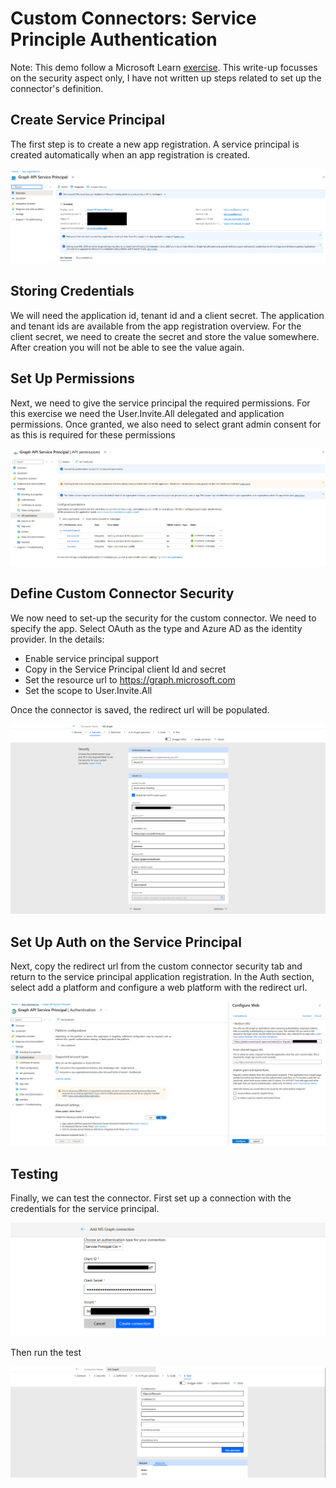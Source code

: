 # Custom Connectors: Service Principle Authentication

Note: This demo follow a Microsoft Learn
[exercise](https://learn.microsoft.com/en-us/training/modules/use-service-principal/exercise-use-service-principal-authentication). This write-up focusses on
the security aspect only, I have not written up steps related to set up the
connector's definition.

## Create Service Principal

The first step is to create a new app registration. A service principal is
created automatically when an app registration is created.

![creation of app registration](./screens/cc_graph_create_app_registration.png)

## Storing Credentials

We will need the application id, tenant id and a client secret. The application
and tenant ids are available from the app registration overview. For the client
secret, we need to create the secret and store the value somewhere. After
creation you will not be able to see the value again.

## Set Up Permissions

Next, we need to give the service principal the required permissions. For this
exercise we need the User.Invite.All delegated and application permissions. Once
granted, we also need to select grant admin consent for as this is required for
these permissions

![grant permissions](./screens/cc_graph_grant_permissions.png)

## Define Custom Connector Security

We now need to set-up the security for the custom connector. We need to specify
the app. Select OAuth as the type and Azure AD as the identity provider. In
the details:

- Enable service principal support
- Copy in the Service Principal client Id and secret
- Set the resource url to <https://graph.microsoft.com>
- Set the scope to User.Invite.All

Once the connector is saved, the redirect url will be populated.

![custom connector security](./screens/cc_graph_security_tab.png)

## Set Up Auth on the Service Principal

Next, copy the redirect url from the custom connector security tab and return to
the service principal application registration. In the Auth section, select add
a platform and configure a web platform with the redirect url.

![custom connector auth](./screens/cc_graph_app_registration_auth.png)

## Testing

Finally, we can test the connector. First set up a connection with the
credentials for the service principal.

![create connection](./screens/cc_graph_app_create_connection.png)

Then run the test

![test connection](./screens/cc_graph_test_connection.png)

